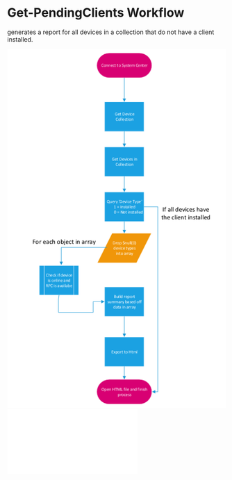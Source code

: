 # Get-PendingClients Workflow

<p> generates a report for all devices in a collection that do not have a client installed. </p>



![Alt text](Get-PendingClients.PNG?raw=true "Get-PendingClients Workflow")
![Alt text](Example.html?raw=true "Get-PendingClients Workflow")
